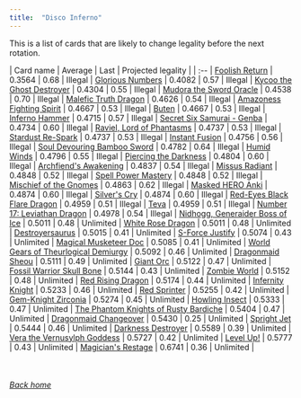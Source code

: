 ```yaml
---
title:  "Disco Inferno"
---
```


This is a list of cards that are likely to change legality before the next rotation.

| Card name | Average | Last | Projected legality |
| :-- |
[Foolish Return](https://db.ygoprodeck.com/card/?search=Foolish%20Return) | 0.3564 | 0.68 | Illegal |
[Glorious Numbers](https://db.ygoprodeck.com/card/?search=Glorious%20Numbers) | 0.4082 | 0.57 | Illegal |
[Kycoo the Ghost Destroyer](https://db.ygoprodeck.com/card/?search=Kycoo%20the%20Ghost%20Destroyer) | 0.4304 | 0.55 | Illegal |
[Mudora the Sword Oracle](https://db.ygoprodeck.com/card/?search=Mudora%20the%20Sword%20Oracle) | 0.4538 | 0.70 | Illegal |
[Malefic Truth Dragon](https://db.ygoprodeck.com/card/?search=Malefic%20Truth%20Dragon) | 0.4626 | 0.54 | Illegal |
[Amazoness Fighting Spirit](https://db.ygoprodeck.com/card/?search=Amazoness%20Fighting%20Spirit) | 0.4667 | 0.53 | Illegal |
[Buten](https://db.ygoprodeck.com/card/?search=Buten) | 0.4667 | 0.53 | Illegal |
[Inferno Hammer](https://db.ygoprodeck.com/card/?search=Inferno%20Hammer) | 0.4715 | 0.57 | Illegal |
[Secret Six Samurai - Genba](https://db.ygoprodeck.com/card/?search=Secret%20Six%20Samurai%20-%20Genba) | 0.4734 | 0.60 | Illegal |
[Raviel, Lord of Phantasms](https://db.ygoprodeck.com/card/?search=Raviel,%20Lord%20of%20Phantasms) | 0.4737 | 0.53 | Illegal |
[Stardust Re-Spark](https://db.ygoprodeck.com/card/?search=Stardust%20Re-Spark) | 0.4737 | 0.53 | Illegal |
[Instant Fusion](https://db.ygoprodeck.com/card/?search=Instant%20Fusion) | 0.4756 | 0.56 | Illegal |
[Soul Devouring Bamboo Sword](https://db.ygoprodeck.com/card/?search=Soul%20Devouring%20Bamboo%20Sword) | 0.4782 | 0.64 | Illegal |
[Humid Winds](https://db.ygoprodeck.com/card/?search=Humid%20Winds) | 0.4796 | 0.55 | Illegal |
[Piercing the Darkness](https://db.ygoprodeck.com/card/?search=Piercing%20the%20Darkness) | 0.4804 | 0.60 | Illegal |
[Archfiend's Awakening](https://db.ygoprodeck.com/card/?search=Archfiend's%20Awakening) | 0.4837 | 0.54 | Illegal |
[Missus Radiant](https://db.ygoprodeck.com/card/?search=Missus%20Radiant) | 0.4848 | 0.52 | Illegal |
[Spell Power Mastery](https://db.ygoprodeck.com/card/?search=Spell%20Power%20Mastery) | 0.4848 | 0.52 | Illegal |
[Mischief of the Gnomes](https://db.ygoprodeck.com/card/?search=Mischief%20of%20the%20Gnomes) | 0.4863 | 0.62 | Illegal |
[Masked HERO Anki](https://db.ygoprodeck.com/card/?search=Masked%20HERO%20Anki) | 0.4874 | 0.60 | Illegal |
[Silver's Cry](https://db.ygoprodeck.com/card/?search=Silver's%20Cry) | 0.4874 | 0.60 | Illegal |
[Red-Eyes Black Flare Dragon](https://db.ygoprodeck.com/card/?search=Red-Eyes%20Black%20Flare%20Dragon) | 0.4959 | 0.51 | Illegal |
[Teva](https://db.ygoprodeck.com/card/?search=Teva) | 0.4959 | 0.51 | Illegal |
[Number 17: Leviathan Dragon](https://db.ygoprodeck.com/card/?search=Number%2017:%20Leviathan%20Dragon) | 0.4978 | 0.54 | Illegal |
[Nidhogg, Generaider Boss of Ice](https://db.ygoprodeck.com/card/?search=Nidhogg,%20Generaider%20Boss%20of%20Ice) | 0.5011 | 0.48 | Unlimited |
[White Rose Dragon](https://db.ygoprodeck.com/card/?search=White%20Rose%20Dragon) | 0.5011 | 0.48 | Unlimited |
[Destroyersaurus](https://db.ygoprodeck.com/card/?search=Destroyersaurus) | 0.5015 | 0.41 | Unlimited |
[S-Force Justify](https://db.ygoprodeck.com/card/?search=S-Force%20Justify) | 0.5074 | 0.43 | Unlimited |
[Magical Musketeer Doc](https://db.ygoprodeck.com/card/?search=Magical%20Musketeer%20Doc) | 0.5085 | 0.41 | Unlimited |
[World Gears of Theurlogical Demiurgy](https://db.ygoprodeck.com/card/?search=World%20Gears%20of%20Theurlogical%20Demiurgy) | 0.5092 | 0.46 | Unlimited |
[Dragonmaid Sheou](https://db.ygoprodeck.com/card/?search=Dragonmaid%20Sheou) | 0.5111 | 0.49 | Unlimited |
[Giant Orc](https://db.ygoprodeck.com/card/?search=Giant%20Orc) | 0.5122 | 0.47 | Unlimited |
[Fossil Warrior Skull Bone](https://db.ygoprodeck.com/card/?search=Fossil%20Warrior%20Skull%20Bone) | 0.5144 | 0.43 | Unlimited |
[Zombie World](https://db.ygoprodeck.com/card/?search=Zombie%20World) | 0.5152 | 0.48 | Unlimited |
[Red Rising Dragon](https://db.ygoprodeck.com/card/?search=Red%20Rising%20Dragon) | 0.5174 | 0.44 | Unlimited |
[Infernity Knight](https://db.ygoprodeck.com/card/?search=Infernity%20Knight) | 0.5233 | 0.46 | Unlimited |
[Red Sprinter](https://db.ygoprodeck.com/card/?search=Red%20Sprinter) | 0.5255 | 0.42 | Unlimited |
[Gem-Knight Zirconia](https://db.ygoprodeck.com/card/?search=Gem-Knight%20Zirconia) | 0.5274 | 0.45 | Unlimited |
[Howling Insect](https://db.ygoprodeck.com/card/?search=Howling%20Insect) | 0.5333 | 0.47 | Unlimited |
[The Phantom Knights of Rusty Bardiche](https://db.ygoprodeck.com/card/?search=The%20Phantom%20Knights%20of%20Rusty%20Bardiche) | 0.5404 | 0.47 | Unlimited |
[Dragonmaid Changeover](https://db.ygoprodeck.com/card/?search=Dragonmaid%20Changeover) | 0.5430 | 0.25 | Unlimited |
[Spright Jet](https://db.ygoprodeck.com/card/?search=Spright%20Jet) | 0.5444 | 0.46 | Unlimited |
[Darkness Destroyer](https://db.ygoprodeck.com/card/?search=Darkness%20Destroyer) | 0.5589 | 0.39 | Unlimited |
[Vera the Vernusylph Goddess](https://db.ygoprodeck.com/card/?search=Vera%20the%20Vernusylph%20Goddess) | 0.5727 | 0.42 | Unlimited |
[Level Up!](https://db.ygoprodeck.com/card/?search=Level%20Up!) | 0.5777 | 0.43 | Unlimited |
[Magician's Restage](https://db.ygoprodeck.com/card/?search=Magician's%20Restage) | 0.6741 | 0.36 | Unlimited |

<br>

###### [Back home](index)